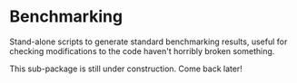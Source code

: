 # Benchmarking

Stand-alone scripts to generate standard benchmarking results,
    useful for checking modifications to the code haven't horribly broken something.

This sub-package is still under construction. Come back later!